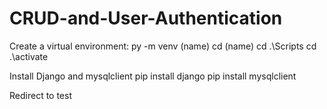 # CRUD-and-User-Authentication

Create a virtual environment:
py -m venv (name)
cd (name)
cd .\Scripts
cd .\activate

Install Django and mysqlclient
pip install django
pip install mysqlclient

Redirect to 
	test
